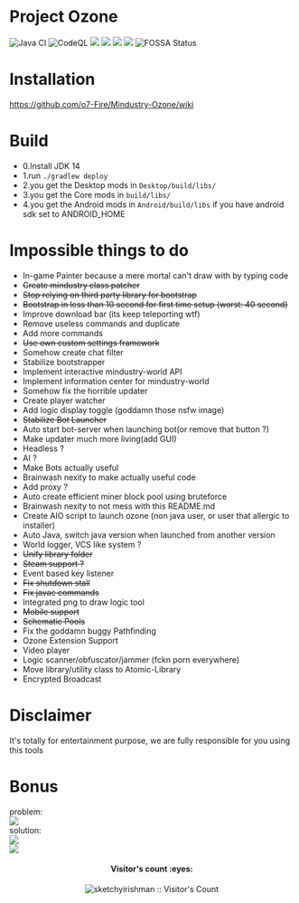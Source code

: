 # Project Ozone
![Java CI](https://github.com/o7-Fire/Mindustry-Ozone/workflows/Java%20CI/badge.svg)
![CodeQL](https://github.com/o7-Fire/Mindustry-Ozone/workflows/CodeQL/badge.svg)
![](https://img.shields.io/github/v/tag/o7-Fire/Mindustry-Ozone?label=Mindustry-Ozone)
![](https://img.shields.io/github/v/release/Anuken/Mindustry?label=Mindustry-Latest)
![](https://img.shields.io/badge/java-14.0.2-orange)
![](https://img.shields.io/badge/Android%20API-14-blue)
![FOSSA Status](https://app.fossa.com/api/projects/git%2Bgithub.com%2Fo7-Fire%2FMindustry-Ozone.svg?type=shield)


# Installation
https://github.com/o7-Fire/Mindustry-Ozone/wiki

# Build

* 0.Install JDK 14
* 1.run `./gradlew deploy`
* 2.you get the Desktop mods in `Desktop/build/libs/`
* 3.you get the Core mods in `build/libs/`
* 4.you get the Android mods in `Android/build/libs` if you have android sdk set to ANDROID_HOME

# Impossible things to do

- In-game Painter because a mere mortal can't draw with by typing code
- ~~Create mindustry class patcher~~
- ~~Stop relying on third party library for bootstrap~~
- ~~Bootstrap in less than 10 second for first time setup (worst: 40 second)~~
- Improve download bar (its keep teleporting wtf)
- Remove useless commands and duplicate
- Add more commands
- ~~Use own custom settings framework~~
- Somehow create chat filter
- Stabilize bootstrapper
- Implement interactive mindustry-world API
- Implement information center for mindustry-world
- Somehow fix the horrible updater
- Create player watcher
- Add logic display toggle (goddamn those nsfw image)
- ~~Stabilize Bot Launcher~~
- Auto start bot-server when launching bot(or remove that button ?)
- Make updater much more living(add GUI)
- Headless ?
- AI ?
- Make Bots actually useful
- Brainwash nexity to make actually useful code
- Add proxy ?
- Auto create efficient miner block pool using bruteforce
- Brainwash nexity to not mess with this README.md
- Create AIO script to launch ozone (non java user, or user that allergic to installer)
- Auto Java, switch java version when launched from another version
- World logger, VCS like system ?
- ~~Unify library folder~~
- ~~Steam support ?~~
- Event based key listener
- ~~Fix shutdown stall~~
- ~~Fix javac commands~~
- Integrated png to draw logic tool
- ~~Mobile support~~
- ~~Schematic Pools~~
- Fix the goddamn buggy Pathfinding
- Ozone Extension Support
- Video player
- Logic scanner/obfuscator/jammer (fckn porn everywhere)
- Move library/utility class to Atomic-Library
- Encrypted Broadcast

# Disclaimer

It's totally for entertainment purpose, we are fully responsible for you using this tools

# Bonus

problem:\
![](https://cdn.discordapp.com/attachments/809580979777568828/809684909198278656/unknown.png) \
solution:\
![](https://cdn.discordapp.com/attachments/809580979777568828/809685014849519616/unknown.png) \
![](https://cdn.discordapp.com/attachments/809580979777568828/809685566869471262/unknown.png)
<h4 align="center">Visitor's count :eyes:</h4>
<p align="center"><img src="https://profile-counter.glitch.me/%7Bsketchyirishman%7D/count.svg" alt="sketchyirishman :: Visitor's Count" /></p>
